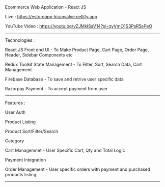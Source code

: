 Ecommerce Web Application - React JS

Live : https://estoreapp-kiransalve.netlify.app

YouTube Video : https://youtu.be/vZJMkISaV14?si=zyVmO1S3PsR5aPeO

-------------------------------------------------------------------------------------------
Technologies :

React JS
Front end UI - To Make Product Page, Cart Page, Order Page, Header, Sidebar Components etc

Redux Toolkit
State Management - To Filter, Sort, Search Data, Cart Management

Firebase 
Database - To save and retrive user specific data

Razorpay
Payment - To accept payment from user 


-------------------------------------------------------------------------------------------
Features :

User Auth

Product Listing

Product Sort/Filter/Search

Category

Cart Managemnet - User Specific Cart, Qty and Total Logic

Payment Integration

Order Management - User specific orders with payment and purchased products listing


-------------------------------------------------------------------------------------------















